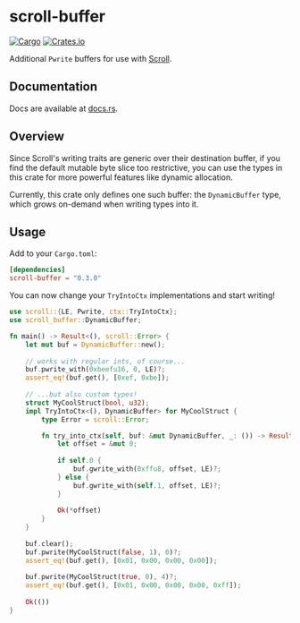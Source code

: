 # scroll-buffer
[![Cargo](https://github.com/nickbclifford/scroll-buffer/actions/workflows/cargo.yml/badge.svg)](https://github.com/nickbclifford/scroll-buffer/actions/workflows/cargo.yml)
[![Crates.io](https://img.shields.io/crates/v/scroll-buffer)](https://crates.io/crates/scroll-buffer)

Additional `Pwrite` buffers for use with [Scroll](https://github.com/m4b/scroll).

## Documentation
Docs are available at [docs.rs](https://docs.rs/scroll-buffer/0.2.0/scroll_buffer/).

## Overview
Since Scroll's writing traits are generic over their destination buffer, if you find
the default mutable byte slice too restrictive, you can use the types in this crate
for more powerful features like dynamic allocation.

Currently, this crate only defines one such buffer: the `DynamicBuffer` type, which
grows on-demand when writing types into it.

## Usage
Add to your `Cargo.toml`:
```toml
[dependencies]
scroll-buffer = "0.3.0"
```

You can now change your `TryIntoCtx` implementations and start writing!

```rust
use scroll::{LE, Pwrite, ctx::TryIntoCtx};
use scroll_buffer::DynamicBuffer;

fn main() -> Result<(), scroll::Error> {
    let mut buf = DynamicBuffer::new();
    
    // works with regular ints, of course...
    buf.pwrite_with(0xbeefu16, 0, LE)?;
    assert_eq!(buf.get(), [0xef, 0xbe]);
    
    // ...but also custom types!
    struct MyCoolStruct(bool, u32);
    impl TryIntoCtx<(), DynamicBuffer> for MyCoolStruct {
        type Error = scroll::Error;

        fn try_into_ctx(self, buf: &mut DynamicBuffer, _: ()) -> Result<usize, Self::Error> {
            let offset = &mut 0;
            
            if self.0 {
                buf.gwrite_with(0xffu8, offset, LE)?;
            } else {
                buf.gwrite_with(self.1, offset, LE)?;
            }
            
            Ok(*offset)
        }
    }
    
    buf.clear();
    buf.pwrite(MyCoolStruct(false, 1), 0)?;
    assert_eq!(buf.get(), [0x01, 0x00, 0x00, 0x00]);
    
    buf.pwrite(MyCoolStruct(true, 0), 4)?;
    assert_eq!(buf.get(), [0x01, 0x00, 0x00, 0x00, 0xff]);
    
    Ok(())
}
```

